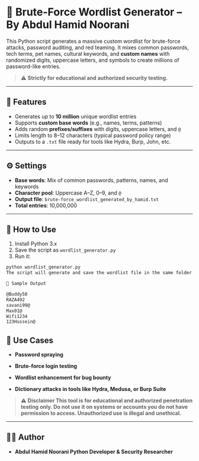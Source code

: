 # 🔐 Brute-Force Wordlist Generator – By Abdul Hamid Noorani

This Python script generates a massive custom wordlist for brute-force attacks, password auditing, and red teaming. It mixes common passwords, tech terms, pet names, cultural keywords, and **custom names** with randomized digits, uppercase letters, and symbols to create millions of password-like entries.

> ⚠️ **Strictly for educational and authorized security testing.**

---

## 📜 Features

- Generates up to **10 million** unique wordlist entries
- Supports **custom base words** (e.g., names, terms, patterns)
- Adds random **prefixes/suffixes** with digits, uppercase letters, and `@`
- Limits length to 8–12 characters (typical password policy range)
- Outputs to a `.txt` file ready for tools like Hydra, Burp, John, etc.

---

## ⚙️ Settings

- **Base words**: Mix of common passwords, patterns, names, and keywords
- **Character pool**: Uppercase A–Z, 0–9, and `@`
- **Output file**: `brute-force_wordlist_generated_by_hamid.txt`
- **Total entries**: 10,000,000

---

## 🚀 How to Use

1. Install Python 3.x  
2. Save the script as `wordlist_generator.py`
3. Run it:

```bash
python wordlist_generator.py
The script will generate and save the wordlist file in the same folder.

📂 Sample Output

@Buddy58
RAZA492
savani99@
Max01@
Wifi1234
123Hussein@

```

## 🧠 Use Cases
- **Password spraying**

- **Brute-force login testing**

- **Wordlist enhancement for bug bounty**

- **Dictionary attacks in tools like Hydra, Medusa, or Burp Suite**

>⚠️ **Disclaimer
This tool is for educational and authorized penetration testing only.
Do not use it on systems or accounts you do not have permission to access.
Unauthorized use is illegal and unethical.**

---

## 👨‍💻 Author
- **Abdul Hamid Noorani
Python Developer & Security Researcher**
